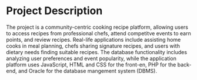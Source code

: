 
# Project Description

The project is a community-centric cooking recipe platform, allowing users to access recipes from professional chefs, attend competitve events to earn points, and review recipes. Real-life applications include assisting home cooks in meal planning, chefs sharing signature recipes, and users with dietary needs finding suitable recipes. The database functionality includes analyzing user preferences and event popularity, while the application platform uses JavaScript, HTML and CSS for the front-en, PHP for the back-end, and Oracle for the database mangement system (DBMS).